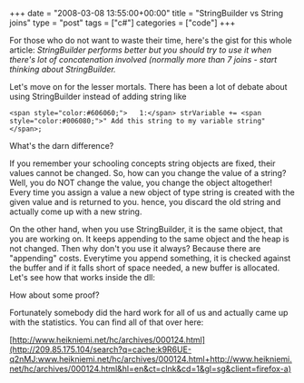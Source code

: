 +++
date = "2008-03-08 13:55:00+00:00"
title = "StringBuilder vs String joins"
type = "post"
tags = ["c#"]
categories = ["code"]
+++


For those who do not want to waste their time, here's the gist for this whole article:
_StringBuilder performs better but you should try to use it when there's lot of concatenation involved (normally more than 7 joins - start thinking about StringBuilder._

Let's move on for the lesser mortals. There has been a lot of debate about using StringBuilder instead of adding string like
    
    <span style="color:#606060;">   1:</span> strVariable += <span style="color:#006080;">" Add this string to my variable string"</span>;

What's the darn difference?

If you remember your schooling concepts string objects are fixed, their values cannot be changed. So, how can you change the value of a string? Well, you do NOT change the value, you change the object altogether! Every time you assign a value a new object of type string is created with the given value and is returned to you. hence, you discard the old string and actually come up with a new string.

On the other hand, when you use StringBuilder, it is the same object, that you are working on. It keeps appending to the same object and the heap is not changed. Then why don't you use it always? Because there are "appending" costs. Everytime you append something, it is checked against the buffer and if it falls short of space needed, a new buffer is allocated. Let's see how that works inside the dll:



How about some proof?

Fortunately somebody did the hard work for all of us and actually came up with the statistics. You can find all of that over here:

[http://www.heikniemi.net/hc/archives/000124.html](http://209.85.175.104/search?q=cache:k9R6UE-q2nMJ:www.heikniemi.net/hc/archives/000124.html+http://www.heikniemi.net/hc/archives/000124.html&hl=en&ct=clnk&cd=1&gl=sg&client=firefox-a)
